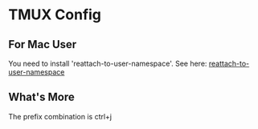 # TMUX Config

## For Mac User
You need to install 'reattach-to-user-namespace'. See here: [reattach-to-user-namespace](https://github.com/ChrisJohnsen/tmux-MacOSX-pasteboard) 

## What's More
The prefix combination is ctrl+j
